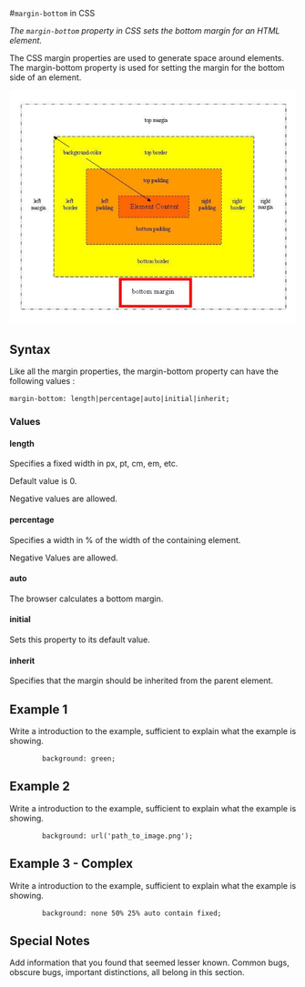 #`margin-bottom` in CSS

*The `margin-bottom` property in CSS sets the bottom margin for an HTML element.*

The CSS margin properties are used to generate space around elements. The margin-bottom property is used for setting the margin for the bottom side of an element.

![bottom-margin](bottommargin.jpg)

## Syntax

Like all the margin properties, the margin-bottom property can have the following values : 

```
margin-bottom: length|percentage|auto|initial|inherit;
```



### Values

#### length

Specifies a fixed width in px, pt, cm, em, etc. 

Default value is 0.

Negative values are allowed.

#### percentage

Specifies a width in % of the width of the containing element.

Negative Values are allowed.

#### auto 

The browser calculates a bottom margin.

#### initial 

Sets this property to its default value.

#### inherit

Specifies that the margin should be inherited from the parent element.

## Example 1

Write a introduction to the example, sufficient to explain what the example is showing.

```
        background: green;
```

## Example 2

Write a introduction to the example, sufficient to explain what the example is showing.

```
        background: url('path_to_image.png');
```

## Example 3 - Complex

Write a introduction to the example, sufficient to explain what the example is showing.

```
        background: none 50% 25% auto contain fixed;
```

## Special Notes

Add information that you found that seemed lesser known. Common bugs, obscure bugs, important distinctions, all belong in this section.
